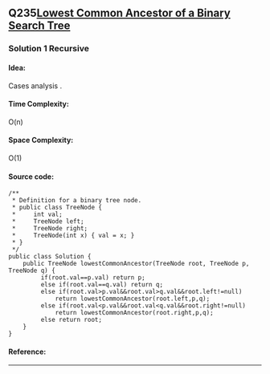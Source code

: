 ## Q235[Lowest Common Ancestor of a Binary Search Tree](https://leetcode.com/problems/lowest-common-ancestor-of-a-binary-search-tree/) 

### Solution 1 Recursive
#### Idea:
Cases analysis .
#### Time Complexity: 
O(n)
#### Space Complexity:
O(1)
#### Source code:
```
/**
 * Definition for a binary tree node.
 * public class TreeNode {
 *     int val;
 *     TreeNode left;
 *     TreeNode right;
 *     TreeNode(int x) { val = x; }
 * }
 */
public class Solution {
    public TreeNode lowestCommonAncestor(TreeNode root, TreeNode p, TreeNode q) {
         if(root.val==p.val) return p;
         else if(root.val==q.val) return q;
         else if(root.val>p.val&&root.val>q.val&&root.left!=null)
             return lowestCommonAncestor(root.left,p,q);
         else if(root.val<p.val&&root.val<q.val&&root.right!=null)
             return lowestCommonAncestor(root.right,p,q);
         else return root;
    }
}
```
#### Reference:
---

